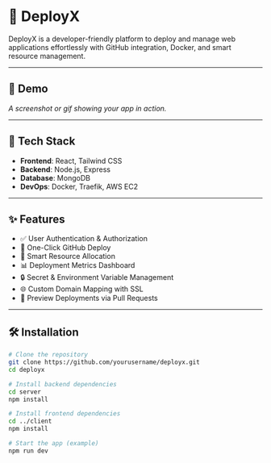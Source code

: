 # 🚀 DeployX

DeployX is a developer-friendly platform to deploy and manage web applications effortlessly with GitHub integration, Docker, and smart resource management.

---

## 📸 Demo

*A screenshot or gif showing your app in action.*

---

## 🧰 Tech Stack

- **Frontend**: React, Tailwind CSS  
- **Backend**: Node.js, Express  
- **Database**: MongoDB  
- **DevOps**: Docker, Traefik, AWS EC2  

---

## ✨ Features

- ✅ User Authentication & Authorization  
- 🚀 One-Click GitHub Deploy  
- 🧠 Smart Resource Allocation  
- 📊 Deployment Metrics Dashboard  
- 🔒 Secret & Environment Variable Management  
- 🌐 Custom Domain Mapping with SSL  
- 🔁 Preview Deployments via Pull Requests  

---

## 🛠️ Installation

```bash
# Clone the repository
git clone https://github.com/yourusername/deployx.git
cd deployx

# Install backend dependencies
cd server
npm install

# Install frontend dependencies
cd ../client
npm install

# Start the app (example)
npm run dev
